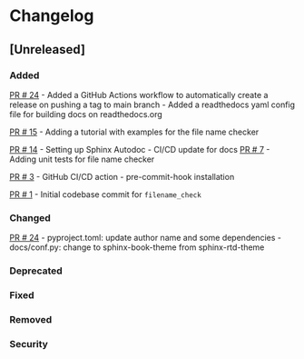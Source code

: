 # Changelog

## [Unreleased]

### Added
[PR # 24](https://github.com/spacetelescope/mast_contributor_tools/pull/24)
    - Added a GitHub Actions workflow to automatically create a release on pushing a tag to main branch
    - Added a readthedocs yaml config file for building docs on readthedocs.org

[PR # 15](https://github.com/spacetelescope/mast_contributor_tools/pull/15)
    - Adding a tutorial with examples for the file name checker

[PR # 14](https://github.com/spacetelescope/mast_contributor_tools/pull/14)
    - Setting up Sphinx Autodoc
    - CI/CD update for docs
[PR # 7](https://github.com/spacetelescope/mast_contributor_tools/pull/7)
    - Adding unit tests for file name checker

[PR # 3](https://github.com/spacetelescope/mast_contributor_tools/pull/3)
    - GitHub CI/CD action
    - pre-commit-hook installation

[PR # 1](https://github.com/spacetelescope/mast_contributor_tools/pull/1)
    - Initial codebase commit for `filename_check`

### Changed
[PR # 24](https://github.com/spacetelescope/mast_contributor_tools/pull/24)
    - pyproject.toml: update author name and some dependencies
    - docs/conf.py: change to sphinx-book-theme from sphinx-rtd-theme
### Deprecated

### Fixed

### Removed

### Security
